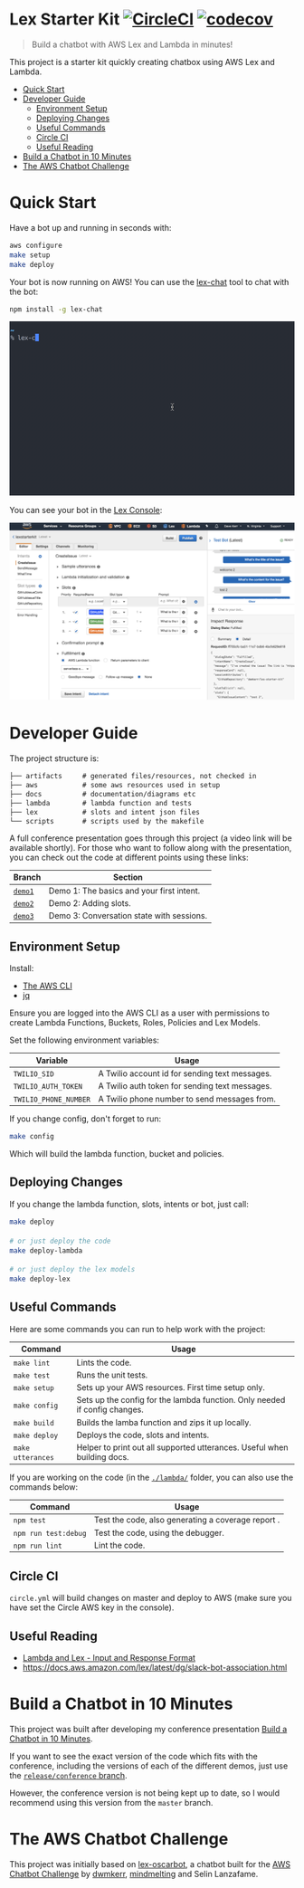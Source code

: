 # Lex Starter Kit [![CircleCI](https://circleci.com/gh/dwmkerr/lex-starter-kit.svg?style=shield)](https://circleci.com/gh/dwmkerr/lex-starter-kit) [![codecov](https://codecov.io/gh/dwmkerr/lex-starter-kit/branch/master/graph/badge.svg)](https://codecov.io/gh/dwmkerr/lex-starter-kit)

> Build a chatbot with AWS Lex and Lambda in minutes!

This project is a starter kit quickly creating chatbox using AWS Lex and Lambda.

<!-- vim-markdown-toc GFM -->

* [Quick Start](#quick-start)
* [Developer Guide](#developer-guide)
    * [Environment Setup](#environment-setup)
    * [Deploying Changes](#deploying-changes)
    * [Useful Commands](#useful-commands)
    * [Circle CI](#circle-ci)
    * [Useful Reading](#useful-reading)
* [Build a Chatbot in 10 Minutes](#build-a-chatbot-in-10-minutes)
* [The AWS Chatbot Challenge](#the-aws-chatbot-challenge)

<!-- vim-markdown-toc -->

# Quick Start

Have a bot up and running in seconds with:

```bash
aws configure
make setup
make deploy
```

Your bot is now running on AWS! You can use the [lex-chat](https://github.com/dwmkerr/lex-chat) tool to chat with the bot:

```bash
npm install -g lex-chat
```

![lex-chat screen capture](./docs/lex-chat.gif)

You can see your bot in the [Lex Console](https://console.aws.amazon.com/lex/home):

![Lex Console Screenshot](./docs/lex-console.png)

# Developer Guide

The project structure is:

```
├── artifacts     # generated files/resources, not checked in
├── aws           # some aws resources used in setup
├── docs          # documentation/diagrams etc
├── lambda        # lambda function and tests
├── lex           # slots and intent json files
└── scripts       # scripts used by the makefile
``` 

A full conference presentation goes through this project (a video link will be available shortly). For those who want to follow along with the presentation, you can check out the code at different points using these links:

| Branch | Section |
|--------|---------|
| [`demo1`](https://github.com/dwmkerr/lex-starter-kit/tree/demo1) | Demo 1: The basics and your first intent. |
| [`demo2`](https://github.com/dwmkerr/lex-starter-kit/tree/demo2) | Demo 2: Adding slots. |
| [`demo3`](https://github.com/dwmkerr/lex-starter-kit/tree/demo3) | Demo 3: Conversation state with sessions. |

## Environment Setup

Install:

- [The AWS CLI](https://aws.amazon.com/cli/)
- [jq](https://stedolan.github.io/jq/download/)

Ensure you are logged into the AWS CLI as a user with permissions to create Lambda Functions, Buckets, Roles, Policies and Lex Models.

Set the following environment variables:

| Variable | Usage |
|----------|-------|
| `TWILIO_SID` | A Twilio account id for sending text messages. |
| `TWILIO_AUTH_TOKEN` | A Twilio auth token for sending text messages. |
| `TWILIO_PHONE_NUMBER` | A Twilio phone number to send messages from. |

If you change config, don't forget to run:

```bash
make config
```

Which will build the lambda function, bucket and policies.

## Deploying Changes

If you change the lambda function, slots, intents or bot, just call:

```bash
make deploy

# or just deploy the code
make deploy-lambda

# or just deploy the lex models
make deploy-lex
```

## Useful Commands

Here are some commands you can run to help work with the project:

| Command | Usage |
|---------|-------|
| `make lint` | Lints the code. |
| `make test` | Runs the unit tests. |
| `make setup` | Sets up your AWS resources. First time setup only. |
| `make config` | Sets up the config for the lambda function. Only needed if config changes. |
| `make build` | Builds the lamba function and zips it up locally. |
| `make deploy` | Deploys the code, slots and intents. |
| `make utterances` | Helper to print out all supported utterances. Useful when building docs. |

If you are working on the code (in the [`./lambda/`](./lambda) folder, you can also use the commands below:

| Command | Usage |
|---------|-------|
| `npm test` | Test the code, also generating a coverage report .|
| `npm run test:debug` | Test the code, using the debugger. |
| `npm run lint` | Lint the code. |

## Circle CI

`circle.yml` will build changes on master and deploy to AWS (make sure you have set the Circle AWS key in the console).

## Useful Reading

- [Lambda and Lex - Input and Response Format](http://docs.aws.amazon.com/lex/latest/dg/lambda-input-response-format.html)
- https://docs.aws.amazon.com/lex/latest/dg/slack-bot-association.html

# Build a Chatbot in 10 Minutes

This project was built after developing my conference presentation [Build a Chatbot in 10 Minutes](https://www.slideshare.net/CodeOps/build-a-chatbot-in-ten-minutes-dave-kerr-serverless-summit).

If you want to see the exact version of the code which fits with the conference, including the versions of each of the different demos, just use the [`release/conference` branch](https://github.com/dwmkerr/lex-starter-kit/tree/release/conference).

However, the conference version is not being kept up to date, so I would recommend using this version from the `master` branch.

# The AWS Chatbot Challenge

This project was initially based on [lex-oscarbot](https://github.com/mindmelting/lex-oscarbot), a chatbot built for the [AWS Chatbot Challenge](https://aws.amazon.com/events/chatbot-challenge/) by [dwmkerr](https://github.com/dwmkerr), [mindmelting](https://github.com/mindmelting) and Selin Lanzafame.
